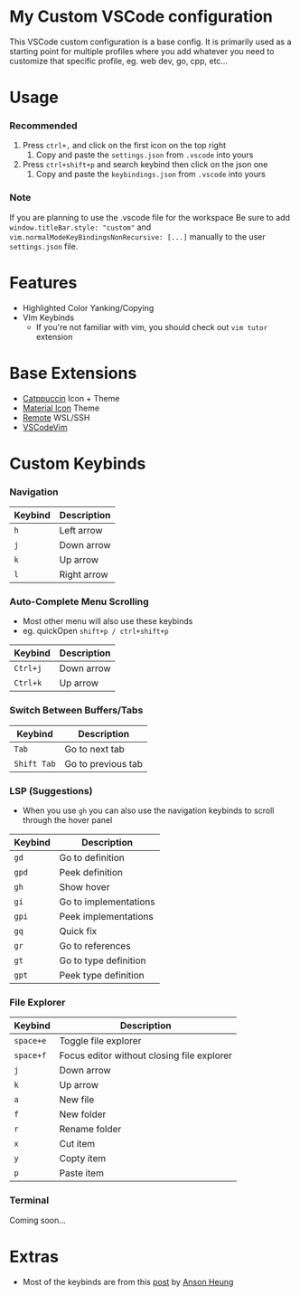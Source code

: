 # My Custom VSCode configuration

This VSCode custom configuration is a base config. It is primarily used as a starting point for multiple profiles where you add whatever you need to customize that specific profile, eg. web dev, go, cpp, etc...

# Usage
### Recommended
1. Press `ctrl+,` and click on the first icon on the top right
	1. Copy and paste the `settings.json` from `.vscode` into yours
2. Press `ctrl+shift+p` and search keybind then click on the json one
	1. Copy and paste the `keybindings.json` from `.vscode` into yours

### Note
If you are planning to use the .vscode file for the workspace
Be sure to add ```window.titleBar.style: "custom"``` and `vim.normalModeKeyBindingsNonRecursive: [...]` manually to the user `settings.json` file.

# Features
- Highlighted Color Yanking/Copying
- VIm Keybinds
	- If you're not familiar with vim, you should check out  `vim tutor` extension

# Base Extensions
- [Catppuccin](https://github.com/catppuccin/) Icon + Theme
- [Material Icon](https://github.com/PKief/vscode-material-icon-theme) Theme
- [Remote](https://github.com/microsoft/vscode-remote-release) WSL/SSH
- [VSCodeVim](https://github.com/VSCodeVim/Vim)

# Custom Keybinds

### Navigation
| **Keybind** |  **Description**   |
| ----------- | ------------------ |
|  `h`        |    Left arrow      |
|  `j`        |    Down arrow      |
|  `k`        |    Up arrow        |
|  `l`        |    Right arrow     |

### Auto-Complete Menu Scrolling
- Most other menu will also use these keybinds
- eg. quickOpen `shift+p / ctrl+shift+p`

| **Keybind** | **Description**|
| ----------- | -------------- |
|  `Ctrl+j`   |  Down arrow    |
|  `Ctrl+k`   |   Up arrow     |

### Switch Between Buffers/Tabs
| **Keybind**    | **Description**    |
| -------------- | ------------------ |
|  `Tab`         | Go to next tab     |
|  `Shift Tab`   | Go to previous tab |

### LSP (Suggestions)
- When you use `gh` you can also use the navigation keybinds to scroll through the hover panel

| **Keybind** | **Description**   |
| ----------- | ----------------- |
|  `gd`   | Go to definition      |
|  `gpd`  | Peek definition       |
|  `gh`   | Show hover            |
|  `gi`   | Go to implementations |
|  `gpi`  | Peek implementations  |
|  `gq`   | Quick fix             |
|  `gr`   | Go to references      |
|  `gt`   | Go to type definition |
|  `gpt`  | Peek type definition  |

### File Explorer
| **Keybind** | **Description**|
| ----------- | -------------- |
|  `space+e`  |  Toggle file explorer   |
|  `space+f`  |  Focus editor without closing file explorer |
|  `j`        |     Down arrow           |
|  `k`        |     Up arrow             |
|  `a`        |     New file             |
|  `f`        |     New folder           |
|  `r`        |     Rename folder        |
|  `x`        |     Cut item             |
|  `y`        |     Copty item           |
|  `p`        |     Paste item           |

### Terminal
Coming soon...

# Extras
- Most of the keybinds are from this [post](https://dev.to/ansonh/10-vs-code-vim-tricks-to-boost-your-productivity-1b0n#1-smart-relative-line) by [Anson Heung](https://github.com/AnsonH)
